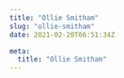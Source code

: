 ```yaml
---
title: "Ollie Smitham"
slug: "ollie-smitham"
date: 2021-02-20T06:51:34Z

meta:
  title: "Ollie Smitham"
---
```


